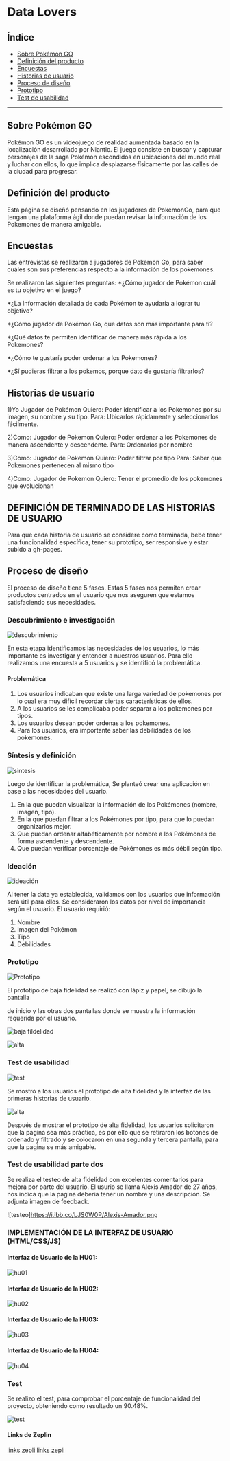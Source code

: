 # Data Lovers

## Índice

* [Sobre Pokémon GO](#sobre-pokémon-go)
* [Definición del producto](#definición-del-producto)
* [Encuestas](#Encuestas)
* [Historias de usuario](#historias-de-usuario)
* [Proceso de diseño](#proceso-de-diseño)
* [Prototipo](#prototipo)
* [Test de usabilidad](#test-de-usabilidad)

***

## Sobre Pokémon GO

Pokémon GO es un videojuego de realidad aumentada basado en la localización desarrollado por Niantic. El juego consiste en buscar y capturar personajes de la saga Pokémon escondidos en ubicaciones del mundo real y luchar con ellos, lo que implica desplazarse físicamente por las calles de la ciudad para progresar.


## Definición del producto

Esta página se diseñó pensando en los jugadores de PokemonGo, para que tengan una plataforma ágil donde puedan revisar la información de los Pokemones de manera amigable.


## Encuestas

Las entrevistas se realizaron a jugadores de Pokemon Go, para saber cuáles son sus preferencias respecto a la información de los pokemones.

Se realizaron las siguientes preguntas:
*¿Cómo jugador de Pokémon cuál es tu objetivo en el juego?

*¿La Información detallada de cada Pokémon te ayudaría a lograr tu objetivo?

*¿Cómo jugador de Pokémon Go, que datos son más importante para ti?

*¿Qué datos te permiten identificar de manera más rápida a los Pokemones?

*¿Cómo te gustaría poder ordenar a los Pokemones?

*¿Sí pudieras filtrar a los pokemos, porque dato de gustaría filtrarlos?


## Historias de usuario

1)Yo Jugador de Pokémon 
Quiero: Poder identificar a los Pokemones por su imagen, su nombre y su tipo.
Para: Ubicarlos rápidamente y seleccionarlos fácilmente.

2)Como: Jugador de Pokemon
Quiero: Poder ordenar a los Pokemones de manera ascendente y descendente.
Para: Ordenarlos por nombre

3)Como: Jugador de Pokemon
Quiero: Poder filtrar por tipo
Para: Saber que Pokemones pertenecen al mismo tipo

4)Como: Jugador de Pokemon
Quiero: Tener el promedio de los pokemones que evolucionan


## DEFINICIÓN DE TERMINADO DE LAS HISTORIAS DE USUARIO

Para que cada historia de usuario se considere como terminada, bebe tener una funcionalidad específica, tener su prototipo, ser responsive y estar subido a gh-pages.

## Proceso de diseño

El proceso de diseño tiene 5 fases. Estas 5 fases nos permiten crear productos centrados en el usuario que nos aseguren que estamos satisfaciendo sus necesidades.

### Descubrimiento e investigación
![descubrimiento](https://i.ibb.co/b6VKwC7/descubrimiento.png)

En esta etapa identificamos las necesidades de los usuarios, lo más importante es investigar y entender a nuestros usuarios. Para ello realizamos una encuesta a 5 usuarios y se identificó la problemática.

#### Problemática

1.	Los usuarios indicaban que existe una larga variedad de pokemones por lo cual era muy difícil recordar ciertas características de ellos.
2.	A los usuarios se les complicaba poder separar a los pokemones por tipos.
3.	Los usuarios desean poder ordenas a los pokemones.
4.	Para los usuarios, era importante saber las debilidades de los pokemones.

### Síntesis y definición

![sintesis](https://i.ibb.co/zV5TGmP/2.png)

Luego de identificar la problemática, Se planteó crear una aplicación en base a las necesidades del usuario. 
1.	En la que puedan visualizar la información de los Pokémones (nombre, imagen, tipo).
2.	En la que puedan filtrar a los Pokémones por tipo, para que lo puedan organizarlos mejor.
3.	Que puedan ordenar alfabéticamente por nombre a los Pokémones de forma ascendente y descendente.
4.	Que puedan verificar porcentaje de Pokémones es más débil según tipo.

### Ideación

![ideación](https://i.ibb.co/L9Tb2h2/3.png)

Al tener la data ya establecida, validamos con los usuarios que información será útil para ellos. Se consideraron los datos por nivel de importancia según el usuario.
El usuario requirió:
1.	Nombre
2.	Imagen del Pokémon
3.	Tipo
4.	Debilidades

 
### Prototipo

![Prototipo](https://i.ibb.co/zJ5HFT6/4.png)

El prototipo de baja fidelidad se realizó con lápiz y papel, se dibujó la pantalla 

de inicio y las otras dos pantallas donde se muestra la información requerida por el usuario.

![baja fildelidad](https://i.ibb.co/jrjW2DS/5.png)

![alta](https://i.ibb.co/0V5fbLp/6.png)

### Test de usabilidad

![test](https://i.ibb.co/tBtQyVx/7.png)

Se mostró a los usuarios el prototipo de alta fidelidad y la interfaz de las primeras historias de usuario.

![alta](https://i.ibb.co/j48HxrL/8.png)

Después de mostrar el prototipo de alta fidelidad, los usuarios solicitaron que la pagina sea más práctica, es por ello que se retiraron los botones de ordenado y filtrado y se colocaron en una segunda y tercera pantalla, para que la pagina se más amigable.

### Test de usabilidad parte dos

Se realiza el testeo de alta fidelidad con excelentes comentarios para mejora por parte del usuario. El usurio se llama Alexis Amador de 27 años, nos indica que la pagina deberia tener un nombre y una descripción. Se adjunta imagen de feedback.

![testeo]https://i.ibb.co/LJS0W0P/Alexis-Amador.png

### IMPLEMENTACIÓN DE LA INTERFAZ DE USUARIO (HTML/CSS/JS)



#### Interfaz de Usuario de la HU01: 

![hu01](https://i.ibb.co/CbGYTSp/9.png)

#### Interfaz de Usuario de la HU02:

![hu02](https://i.ibb.co/qgpvSYf/10.png)

#### Interfaz de Usuario de la HU03: 

![hu03](https://i.ibb.co/TRMHhfC/12.png)

#### Interfaz de Usuario de la HU04:

![hu04](https://i.ibb.co/TRMHhfC/12.png)

### Test

Se realizo el test, para comprobar el porcentaje de funcionalidad del proyecto, obteniendo como resultado un 90.48%.

![test](https://i.ibb.co/JvyMg3d/testa-al-90-48.png)


#### Links de Zeplin
[links zepli](https://zpl.io/b64l1Ry)
[links zepli](https://zpl.io/blDNDQz)
